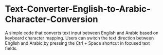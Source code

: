 # Text-Converter-English-to-Arabic-Character-Conversion
A simple code that converts text input between English and Arabic based on keyboard character mapping. Users can switch the text direction between English and Arabic by pressing the Ctrl + Space shortcut in focused text fields.
